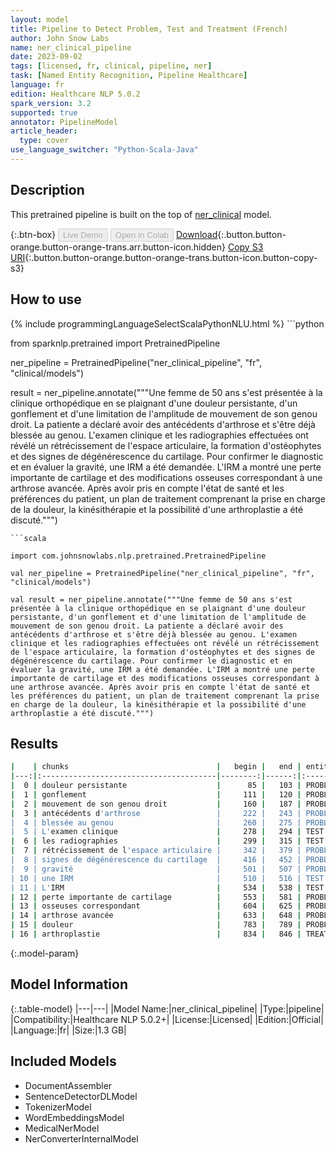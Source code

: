 ```yaml
---
layout: model
title: Pipeline to Detect Problem, Test and Treatment (French)
author: John Snow Labs
name: ner_clinical_pipeline
date: 2023-09-02
tags: [licensed, fr, clinical, pipeline, ner]
task: [Named Entity Recognition, Pipeline Healthcare]
language: fr
edition: Healthcare NLP 5.0.2
spark_version: 3.2
supported: true
annotator: PipelineModel
article_header:
  type: cover
use_language_switcher: "Python-Scala-Java"
---
```


## Description

This pretrained pipeline is built on the top of [ner_clinical](https://nlp.johnsnowlabs.com/2023/08/29/ner_clinical_tr.html) model.

{:.btn-box}
<button class="button button-orange" disabled>Live Demo</button>
<button class="button button-orange" disabled>Open in Colab</button>
[Download](https://s3.amazonaws.com/auxdata.johnsnowlabs.com/clinical/models/ner_clinical_pipeline_fr_5.0.2_3.2_1693692642148.zip){:.button.button-orange.button-orange-trans.arr.button-icon.hidden}
[Copy S3 URI](s3://auxdata.johnsnowlabs.com/clinical/models/ner_clinical_pipeline_fr_5.0.2_3.2_1693692642148.zip){:.button.button-orange.button-orange-trans.button-icon.button-copy-s3}

## How to use



<div class="tabs-box" markdown="1">
{% include programmingLanguageSelectScalaPythonNLU.html %}
```python

from sparknlp.pretrained import PretrainedPipeline

ner_pipeline = PretrainedPipeline("ner_clinical_pipeline", "fr", "clinical/models")

result = ner_pipeline.annotate("""Une femme de 50 ans s'est présentée à la clinique orthopédique en se plaignant d'une douleur persistante, d'un gonflement et d'une limitation de l'amplitude de mouvement de son genou droit. La patiente a déclaré avoir des antécédents d'arthrose et s'être déjà blessée au genou. L'examen clinique et les radiographies effectuées ont révélé un rétrécissement de l'espace articulaire, la formation d'ostéophytes et des signes de dégénérescence du cartilage. Pour confirmer le diagnostic et en évaluer la gravité, une IRM a été demandée. L'IRM a montré une perte importante de cartilage et des modifications osseuses correspondant à une arthrose avancée. Après avoir pris en compte l'état de santé et les préférences du patient, un plan de traitement comprenant la prise en charge de la douleur, la kinésithérapie et la possibilité d'une arthroplastie a été discuté.""")

```
```scala

import com.johnsnowlabs.nlp.pretrained.PretrainedPipeline

val ner_pipeline = PretrainedPipeline("ner_clinical_pipeline", "fr", "clinical/models")

val result = ner_pipeline.annotate("""Une femme de 50 ans s'est présentée à la clinique orthopédique en se plaignant d'une douleur persistante, d'un gonflement et d'une limitation de l'amplitude de mouvement de son genou droit. La patiente a déclaré avoir des antécédents d'arthrose et s'être déjà blessée au genou. L'examen clinique et les radiographies effectuées ont révélé un rétrécissement de l'espace articulaire, la formation d'ostéophytes et des signes de dégénérescence du cartilage. Pour confirmer le diagnostic et en évaluer la gravité, une IRM a été demandée. L'IRM a montré une perte importante de cartilage et des modifications osseuses correspondant à une arthrose avancée. Après avoir pris en compte l'état de santé et les préférences du patient, un plan de traitement comprenant la prise en charge de la douleur, la kinésithérapie et la possibilité d'une arthroplastie a été discuté.""")

```
</div>

## Results

```bash
|    | chunks                                 |   begin |   end | entities   |
|---:|:---------------------------------------|--------:|------:|:-----------|
|  0 | douleur persistante                    |      85 |   103 | PROBLEM    |
|  1 | gonflement                             |     111 |   120 | PROBLEM    |
|  2 | mouvement de son genou droit           |     160 |   187 | PROBLEM    |
|  3 | antécédents d'arthrose                 |     222 |   243 | PROBLEM    |
|  4 | blessée au genou                       |     260 |   275 | PROBLEM    |
|  5 | L'examen clinique                      |     278 |   294 | TEST       |
|  6 | les radiographies                      |     299 |   315 | TEST       |
|  7 | rétrécissement de l'espace articulaire |     342 |   379 | PROBLEM    |
|  8 | signes de dégénérescence du cartilage  |     416 |   452 | PROBLEM    |
|  9 | gravité                                |     501 |   507 | PROBLEM    |
| 10 | une IRM                                |     510 |   516 | TEST       |
| 11 | L'IRM                                  |     534 |   538 | TEST       |
| 12 | perte importante de cartilage          |     553 |   581 | PROBLEM    |
| 13 | osseuses correspondant                 |     604 |   625 | PROBLEM    |
| 14 | arthrose avancée                       |     633 |   648 | PROBLEM    |
| 15 | douleur                                |     783 |   789 | PROBLEM    |
| 16 | arthroplastie                          |     834 |   846 | TREATMENT  |
```

{:.model-param}
## Model Information

{:.table-model}
|---|---|
|Model Name:|ner_clinical_pipeline|
|Type:|pipeline|
|Compatibility:|Healthcare NLP 5.0.2+|
|License:|Licensed|
|Edition:|Official|
|Language:|fr|
|Size:|1.3 GB|

## Included Models

- DocumentAssembler
- SentenceDetectorDLModel
- TokenizerModel
- WordEmbeddingsModel
- MedicalNerModel
- NerConverterInternalModel